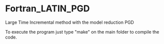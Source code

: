 # Fortran_LATIN_PGD
Large Time Incremental method with the model reduction PGD

To execute the program just type "make" on the main folder to compile the code.
